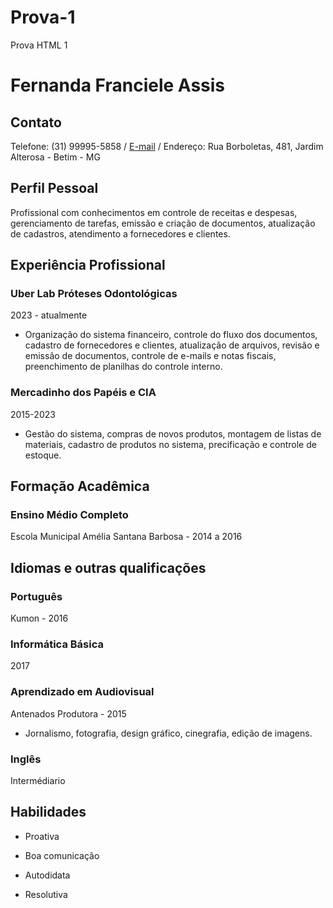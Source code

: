 # Prova-1
Prova HTML 1
<!DOCTYPE html>
<html lang="pt-BR">
<head>
    <meta charset="UTF-8">
    <meta name="viewport" content="width=device-width, initial-scale=1.0">
    <title>Meu currículo</title>
</head>
<body>
    <h1>Fernanda Franciele Assis</h1>
    <h2>Contato</h2>
    <p>Telefone: (31) 99995-5858 / <a href="mailto:fernandafassis_@hotmail.com">E-mail</a> / Endereço: Rua Borboletas, 481, Jardim Alterosa - Betim - MG </p>
    <h2>Perfil Pessoal</h2>
    <p>Profissional com conhecimentos em controle de receitas e despesas, gerenciamento de tarefas, emissão e criação de documentos, atualização de cadastros, atendimento a fornecedores e clientes. </p>
    <h2>Experiência Profissional</h2>
    <h3>Uber Lab Próteses Odontológicas</h3>
    <p>2023 - atualmente
        <ul>
            <li>Organização do sistema financeiro, controle do fluxo dos documentos, cadastro de fornecedores e clientes, atualização de arquivos, revisão e emissão de documentos, controle de e-mails e notas fiscais, preenchimento de planilhas do controle interno.</li>
        </ul>
    </p>
    <h3>Mercadinho dos Papéis e CIA</h3>
    <p>2015-2023</p>
    <ul>
        <li>Gestão do sistema, compras de novos produtos, montagem de listas de materiais, cadastro de produtos no sistema, precificação e controle de estoque.</li>
    </ul>
    <h2>Formação Acadêmica</h2>
    <h3>Ensino Médio Completo</h3>
    <p>Escola Municipal Amélia Santana Barbosa - 2014 a 2016</p>
    <h2>Idiomas e outras qualificações</h2>
    <h3>Português</h3>
    <p>Kumon - 2016</p>
    <h3>Informática Básica</h3>
    <p>2017</p>
    <h3>Aprendizado em Audiovisual</h3>
    <p>Antenados Produtora - 2015</p>
    <ul>
        <li>Jornalismo, fotografia, design gráfico, cinegrafia, edição de imagens.</li>
    </ul>
    <h3>Inglês</h3>
    <p>Intermédiario</p>
    <h2>Habilidades</h2>
    <p>
        <ul>
            <li>Proativa</li>
        </ul>
        <ul>
            <li>Boa comunicação</li>
        </ul>
        <ul>
            <li>Autodidata</li>
        </ul>
        <ul>
            <li>Resolutiva</li>
        </ul>
    </p>
</body>
</html>
